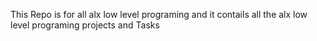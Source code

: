 This Repo is for all alx low level programing
and it contails all the alx low level programing projects and Tasks
